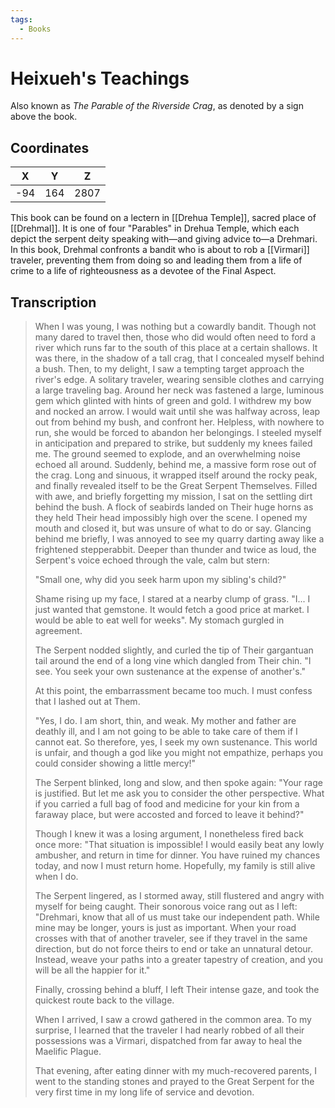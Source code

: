 ```yaml
---
tags:
  - Books
---
```

# Heixueh's Teachings

Also known as *The Parable of the Riverside Crag*, as denoted by a sign above the book.

## Coordinates
| **X** | **Y** | **Z** |
| :---: | :---: | :---: |
|  -94  |  164  | 2807  |

This book can be found on a lectern in [[Drehua Temple]], sacred place of [[Drehmal]]. It is one of four "Parables" in Drehua Temple, which each depict the serpent deity speaking with—and giving advice to—a Drehmari. In this book, Drehmal confronts a bandit who is about to rob a [[Virmari]] traveler, preventing them from doing so and leading them from a life of crime to a life of righteousness as a devotee of the Final Aspect.

## Transcription
> When I was young, I was nothing but a cowardly bandit. Though not many dared to travel then, those who did would often need to ford a river which runs far to the south of this place at a certain shallows. It was there, in the shadow of a tall crag, that I concealed myself behind a bush. Then, to my delight, I saw a tempting target approach the river's edge. A solitary traveler, wearing sensible clothes and carrying a large traveling bag. Around her neck was fastened a large, luminous gem which glinted with hints of green and gold. I withdrew my bow and nocked an arrow. I would wait until she was halfway across, leap out from behind my bush, and confront her. Helpless, with nowhere to run, she would be forced to abandon her belongings. I steeled myself in anticipation and prepared to strike, but suddenly my knees failed me. The ground seemed to explode, and an overwhelming noise echoed all around. Suddenly, behind me, a massive form rose out of the crag. Long and sinuous, it wrapped itself around the rocky peak, and finally revealed itself to be the Great Serpent Themselves. Filled with awe, and briefly forgetting my mission, I sat on the settling dirt behind the bush. A flock of seabirds landed on Their huge horns as they held Their head impossibly high over the scene. I opened my mouth and closed it, but was unsure of what to do or say. Glancing behind me briefly, I was annoyed to see my quarry darting away like a frightened stepperabbit. Deeper than thunder and twice as loud, the Serpent's voice echoed through the vale, calm but stern:
>
> "Small one, why did you seek harm upon my sibling's child?"
>
> Shame rising up my face, I stared at a nearby clump of grass. "I... I just wanted that gemstone. It would fetch a good price at market. I would be able to eat well for weeks". My stomach gurgled in agreement.
>
> The Serpent nodded slightly, and curled the tip of Their gargantuan tail around the end of a long vine which dangled from Their chin. "I see. You seek your own sustenance at the expense of another's."
>
> At this point, the embarrassment became too much. I must confess that I lashed out at Them.
>
> "Yes, I do. I am short, thin, and weak. My mother and father are deathly ill, and I am not going to be able to take care of them if I cannot eat. So therefore, yes, I seek my own sustenance. This world is unfair, and though a god like you might not empathize, perhaps you could consider showing a little mercy!"
>
> The Serpent blinked, long and slow, and then spoke again: "Your rage is justified. But let me ask you to consider the other perspective. What if you carried a full bag of food and medicine for your kin from a faraway place, but were accosted and forced to leave it behind?"
>
> Though I knew it was a losing argument, I nonetheless fired back once more: "That situation is impossible! I would easily beat any lowly ambusher, and return in time for dinner. You have ruined my chances today, and now I must return home. Hopefully, my family is still alive when I do.
>
> The Serpent lingered, as I stormed away, still flustered and angry with myself for being caught. Their sonorous voice rang out as I left: "Drehmari, know that all of us must take our independent path. While mine may be longer, yours is just as important. When your road crosses with that of another traveler, see if they travel in the same direction, but do not force theirs to end or take an unnatural detour. Instead, weave your paths into a greater tapestry of creation, and you will be all the happier for it."
>
> Finally, crossing behind a bluff, I left Their intense gaze, and took the quickest route back to the village.
>
> When I arrived, I saw a crowd gathered in the common area. To my surprise, I learned that the traveler I had nearly robbed of all their possessions was a Virmari, dispatched from far away to heal the Maelific Plague.
>
> That evening, after eating dinner with my much-recovered parents, I went to the standing stones and prayed to the Great Serpent for the very first time in my long life of service and devotion.
